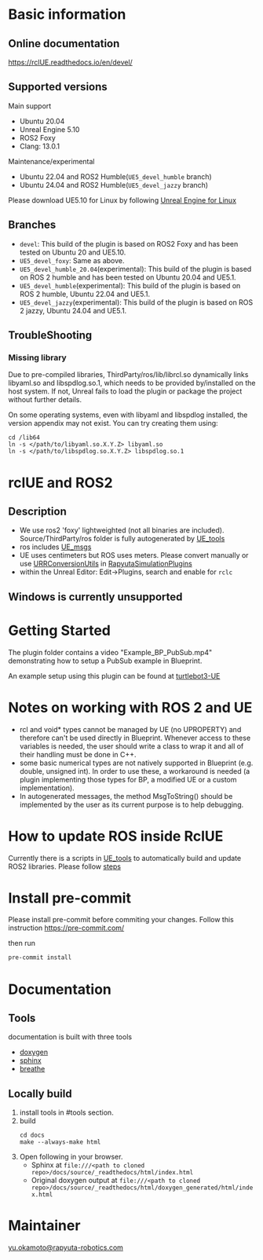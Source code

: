 # Basic information

## Online documentation

https://rclUE.readthedocs.io/en/devel/

## Supported versions

Main support

- Ubuntu 20.04
- Unreal Engine 5.10
- ROS2 Foxy
- Clang: 13.0.1

Maintenance/experimental

- Ubuntu 22.04 and ROS2 Humble(`UE5_devel_humble` branch)
- Ubuntu 24.04 and ROS2 Humble(`UE5_devel_jazzy` branch)

Please download UE5.10 for Linux by following [Unreal Engine for Linux](https://www.unrealengine.com/en-US/linux)

## Branches

- `devel`: This build of the plugin is based on ROS2 Foxy and has been tested on Ubuntu 20 and UE5.10.
- `UE5_devel_foxy`: Same as above.
- `UE5_devel_humble_20.04`(experimental): This build of the plugin is based on ROS 2 humble and has been tested on Ubuntu 20.04 and UE5.1.
- `UE5_devel_humble`(experimental): This build of the plugin is based on ROS 2 humble, Ubuntu 22.04 and UE5.1.
- `UE5_devel_jazzy`(experimental): This build of the plugin is based on ROS 2 jazzy, Ubuntu 24.04 and UE5.1.


## TroubleShooting

### Missing library
Due to pre-compiled libraries, ThirdParty/ros/lib/librcl.so dynamically links libyaml.so and libspdlog.so.1, which needs to be provided by/installed on the host system. If not, Unreal fails to load the plugin or package the project without further details.

On some operating systems, even with libyaml and libspdlog installed, the version appendix may not exist. You can try creating them using:

```
cd /lib64
ln -s </path/to/libyaml.so.X.Y.Z> libyaml.so
ln -s </path/to/libspdlog.so.X.Y.Z> libspdlog.so.1
```

# rclUE and ROS2

## Description

- We use ros2 'foxy' lightweighted (not all binaries are included). Source/ThirdParty/ros folder is fully autogenerated by [UE_tools](https://github.com/rapyuta-robotics/UE_tools)
- ros includes [UE_msgs](https://github.com/rapyuta-robotics/UE_msgs)
- UE uses centimeters but ROS uses meters. Please convert manually or use [URRConversionUtils](https://rapyutasimulationplugins.readthedocs.io/en/devel/doxygen_generated/html/d4/dc1/class_u_r_r_conversion_utils.html) in [RapyutaSimulationPlugins](https://rapyutasimulationplugins.readthedocs.io/en/devel/index.html)
- within the Unreal Editor: Edit->Plugins, search and enable for `rclc`

## Windows is currently unsupported

# Getting Started

The plugin folder contains a video "Example_BP_PubSub.mp4" demonstrating how to setup a PubSub example in Blueprint.

An example setup using this plugin can be found at [turtlebot3-UE](https://github.com/rapyuta-robotics/turtlebot3-UE)

# Notes on working with ROS 2 and UE

- rcl and void\* types cannot be managed by UE (no UPROPERTY) and therefore can't be used directly in Blueprint. Whenever access to these variables is needed, the user should write a class to wrap it and all of their handling must be done in C++.
- some basic numerical types are not natively supported in Blueprint (e.g. double, unsigned int). In order to use these, a workaround is needed (a plugin implementing those types for BP, a modified UE or a custom implementation).
- In autogenerated messages, the method MsgToString() should be implemented by the user as its current purpose is to help debugging.

# How to update ROS inside RclUE

Currently there is a scripts in [UE_tools](https://github.com/rapyuta-robotics/UE_tools) to automatically build and update ROS2 libraries. Please follow [steps](https://github.com/rapyuta-robotics/UE_tools#general-usage)

# Install pre-commit

Please install pre-commit before commiting your changes.
Follow this instruction https://pre-commit.com/

then run

```bash
pre-commit install
```

# Documentation

## Tools

documentation is built with three tools

- [doxygen](http://www.doxygen.org)
- [sphinx](http://www.sphinx-doc.org)
- [breathe](https://breathe.readthedocs.io)

## Locally build

1. install tools in #tools section.
2. build
   ```
   cd docs
   make --always-make html
   ```
3. Open following in your browser.
   - Sphinx at `file:///<path to cloned repo>/docs/source/_readthedocs/html/index.html`
   - Original doxygen output at `file:///<path to cloned repo>/docs/source/_readthedocs/html/doxygen_generated/html/index.html`

# Maintainer

yu.okamoto@rapyuta-robotics.com
